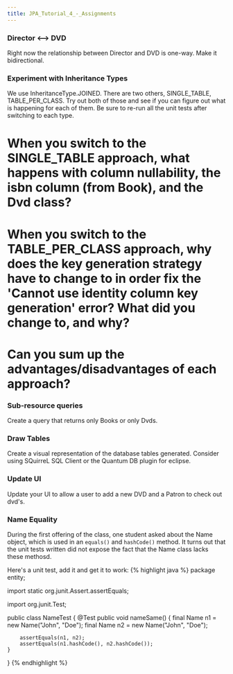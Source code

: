 ```yaml
---
title: JPA_Tutorial_4_-_Assignments
---
```

### Director <--> DVD
Right now the relationship between Director and DVD is one-way. Make it bidirectional.

### Experiment with Inheritance Types
We use InheritanceType.JOINED. There are two others, SINGLE_TABLE, TABLE_PER_CLASS. Try out both of those and see if you can figure out what is happening for each of them.  Be sure to re-run all the unit tests after switching to each type.

# When you switch to the SINGLE_TABLE approach, what happens with column nullability, the isbn column (from Book), and the Dvd class?
# When you switch to the TABLE_PER_CLASS approach, why does the key generation strategy have to change to in order fix the 'Cannot use identity column key generation' error?  What did you change to, and why?
# Can you sum up the advantages/disadvantages of each approach?   


### Sub-resource queries
Create a query that returns only Books or only Dvds.

### Draw Tables
Create a visual representation of the database tables generated. Consider using SQuirreL SQL Client or the Quantum DB plugin for eclipse.

### Update UI
Update your UI to allow a user to add a new DVD and a Patron to check out dvd's.

### Name Equality
During the first offering of the class, one student asked about the Name object, which is used in an ```equals()``` and ```hashCode()``` method. It turns out that the unit tests written did not expose the fact that the Name class lacks these methosd.

Here's a unit test, add it and get it to work:
{% highlight java %}
package entity;

import static org.junit.Assert.assertEquals;

import org.junit.Test;

public class NameTest {
    @Test
    public void nameSame() {
        final Name n1 = new Name("John", "Doe");
        final Name n2 = new Name("John", "Doe");

        assertEquals(n1, n2);
        assertEquals(n1.hashCode(), n2.hashCode());
    }
}
{% endhighlight %}
